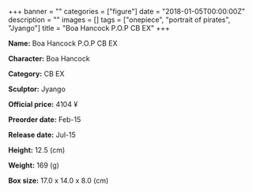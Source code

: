 +++
banner = ""
categories = ["figure"]
date = "2018-01-05T00:00:00Z"
description = ""
images = []
tags = ["onepiece", "portrait of pirates", "Jyango"]
title = "Boa Hancock P.O.P CB EX"
+++

**Name:** Boa Hancock P.O.P CB EX

**Character:** Boa Hancock

**Category:** CB  EX 

**Sculptor:** Jyango

**Official price:** 4104 ¥

**Preorder date:** Feb-15

**Release date:** Jul-15

**Height:** 12.5 (cm)

**Weight:** 169 (g)

**Box size:** 17.0 x 14.0 x 8.0 (cm)


